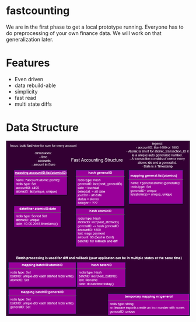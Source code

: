 # fastcounting

We are in the first phase to get a local prototype running.
Everyone has to do preprocessing of your own finance data.
We will work on that generalization later.

# Features
- Even driven
- data rebuild-able
- simplicity
- fast read
- multi state diffs

# Data Structure
![Alt redis data structure](batch.png)
